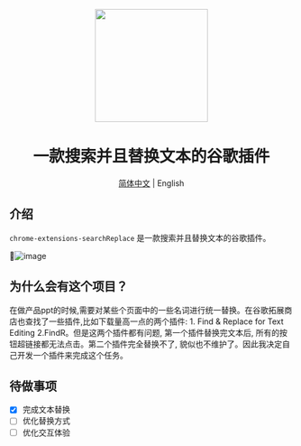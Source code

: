 <p align="center">
  <a href="https://github.com/Summer-andy/chrome-extensions-searchReplace">
    <img width="200" src="https://github.com/Summer-andy/chrome-extensions-searchReplace/blob/master/img/icon.png">
  </a>
</p>

<h1 align="center">一款搜索并且替换文本的谷歌插件</h1>
<div align="center">

[简体中文](https://github.com/Summer-andy/chrome-extensions-searchReplace/blob/master/README.md) &#124; English

</div>



## 介绍

`chrome-extensions-searchReplace` 是一款搜索并且替换文本的谷歌插件。


🎉![image](https://github.com/Summer-andy/chrome-extensions-searchReplace/blob/master/demo.gif)


## 为什么会有这个项目？

在做产品ppt的时候,需要对某些个页面中的一些名词进行统一替换。在谷歌拓展商店也查找了一些插件,比如下载量高一点的两个插件: 1. Find & Replace for Text Editing 2.FindR。但是这两个插件都有问题, 第一个插件替换完文本后, 所有的按钮超链接都无法点击。第二个插件完全替换不了, 貌似也不维护了。因此我决定自己开发一个插件来完成这个任务。


## 待做事项
- [X] 完成文本替换
- [ ] 优化替换方式
- [ ] 优化交互体验